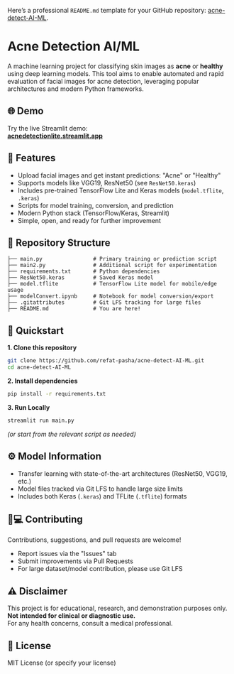 Here’s a professional `README.md` template for your GitHub repository: [acne-detect-AI-ML](https://github.com/refat-pasha/acne-detect-AI-ML).

# Acne Detection AI/ML

A machine learning project for classifying skin images as **acne** or **healthy** using deep learning models. This tool aims to enable automated and rapid evaluation of facial images for acne detection, leveraging popular architectures and modern Python frameworks.

## 🌐 Demo

Try the live Streamlit demo:  
**[acnedetectionlite.streamlit.app](https://acnedetectionlite.streamlit.app/)**

## 🚀 Features

- Upload facial images and get instant predictions: "Acne" or "Healthy"
- Supports models like VGG19, ResNet50 (see `ResNet50.keras`)
- Includes pre-trained TensorFlow Lite and Keras models (`model.tflite`, `.keras`)
- Scripts for model training, conversion, and prediction
- Modern Python stack (TensorFlow/Keras, Streamlit)  
- Simple, open, and ready for further improvement

## 📁 Repository Structure

```
├── main.py                # Primary training or prediction script
├── main2.py               # Additional script for experimentation
├── requirements.txt       # Python dependencies
├── ResNet50.keras         # Saved Keras model
├── model.tflite           # TensorFlow Lite model for mobile/edge usage
├── modelConvert.ipynb     # Notebook for model conversion/export
├── .gitattributes         # Git LFS tracking for large files
├── README.md              # You are here!
```

## 🏁 Quickstart

**1. Clone this repository**

```bash
git clone https://github.com/refat-pasha/acne-detect-AI-ML.git
cd acne-detect-AI-ML
```

**2. Install dependencies**

```bash
pip install -r requirements.txt
```

**3. Run Locally**

```bash
streamlit run main.py
```
*(or start from the relevant script as needed)*

## ⚙️ Model Information

- Transfer learning with state-of-the-art architectures (ResNet50, VGG19, etc.)
- Model files tracked via Git LFS to handle large size limits
- Includes both Keras (`.keras`) and TFLite (`.tflite`) formats

## 🧑💻 Contributing

Contributions, suggestions, and pull requests are welcome!
- Report issues via the "Issues" tab
- Submit improvements via Pull Requests
- For large dataset/model contribution, please use Git LFS

## ⚠️ Disclaimer

This project is for educational, research, and demonstration purposes only.  
**Not intended for clinical or diagnostic use.**  
For any health concerns, consult a medical professional.

## 📄 License

MIT License (or specify your license)

